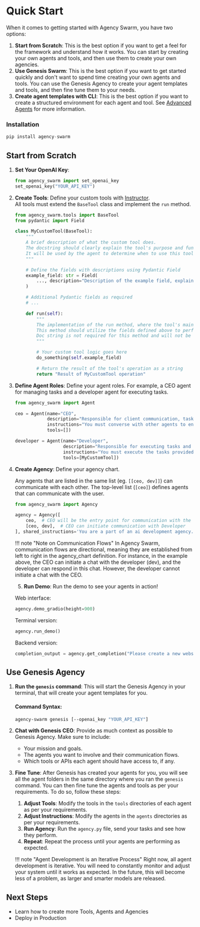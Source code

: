 # Quick Start

When it comes to getting started with Agency Swarm, you have two options:

1. **Start from Scratch**: This is the best option if you want to get a feel for the framework and understand how it works. You can start by creating your own agents and tools, and then use them to create your own agencies.
2. **Use Genesis Swarm**: This is the best option if you want to get started quickly and don't want to spend time creating your own agents and tools. You can use the Genesis Agency to create your agent templates and tools, and then fine tune them to your needs.
3. **Create agent templates with CLI**: This is the best option if you want to create a structured environment for each agent and tool. See [Advanced Agents](advanced-usage/agents.md) for more information.

### Installation

```python
pip install agency-swarm
```

## Start from Scratch

1. **Set Your OpenAI Key**:

    ```python
    from agency_swarm import set_openai_key
    set_openai_key("YOUR_API_KEY")
    ```
   
2. **Create Tools**: Define your custom tools with [Instructor](https://github.com/jxnl/instructor).  
All tools must extend the `BaseTool` class and implement the `run` method. 
    ```python
    from agency_swarm.tools import BaseTool
    from pydantic import Field
    
    class MyCustomTool(BaseTool):
        """
        A brief description of what the custom tool does. 
        The docstring should clearly explain the tool's purpose and functionality.
        It will be used by the agent to determine when to use this tool.
        """
    
        # Define the fields with descriptions using Pydantic Field
        example_field: str = Field(
            ..., description="Description of the example field, explaining its purpose and usage for the Agent."
        )
    
        # Additional Pydantic fields as required
        # ...
    
        def run(self):
            """
            The implementation of the run method, where the tool's main functionality is executed.
            This method should utilize the fields defined above to perform the task.
            Doc string is not required for this method and will not be used by your agent.
            """
    
            # Your custom tool logic goes here
            do_something(self.example_field)
    
            # Return the result of the tool's operation as a string
            return "Result of MyCustomTool operation"
    ```


3. **Define Agent Roles**: Define your agent roles. For example, a CEO agent for managing tasks and a developer agent for executing tasks.

    ```python
    from agency_swarm import Agent
    
    ceo = Agent(name="CEO",
                description="Responsible for client communication, task planning and management.",
                instructions="You must converse with other agents to ensure complete task execution.", # can be a file like ./instructions.md
                tools=[])

    developer = Agent(name="Developer",
                      description="Responsible for executing tasks and providing feedback.",
                      instructions="You must execute the tasks provided by the CEO and provide feedback.", # can be a file like ./instructions.md
                      tools=[MyCustomTool])
    ```

4. **Create Agency**: Define your agency chart. 

    Any agents that are listed in the same list (eg. `[[ceo, dev]]`) can communicate with each other. The top-level list (`[ceo]`) defines agents that can communicate with the user.

    ```python
    from agency_swarm import Agency
    
    agency = Agency([
        ceo,  # CEO will be the entry point for communication with the user
        [ceo, dev],  # CEO can initiate communication with Developer
    ], shared_instructions='You are a part of an ai development agency.\n\n') # shared instructions for all agents
    ```
    
    !!! note "Note on Communication Flows"
         In Agency Swarm, communication flows are directional, meaning they are established from left to right in the agency_chart definition. For instance, in the example above, the CEO can initiate a chat with the developer (dev), and the developer can respond in this chat. However, the developer cannot initiate a chat with the CEO.

   5. **Run Demo**: 
   Run the demo to see your agents in action!
    
    Web interface:

    ```python
    agency.demo_gradio(height=900)
    ```
    
    Terminal version:
    
    ```python
    agency.run_demo()
    ```
    
    Backend version:
    
    ```python
    completion_output = agency.get_completion("Please create a new website for our client.", yield_messages=False)
    ```

## Use Genesis Agency

1. **Run the `genesis` command**: This will start the Genesis Agency in your terminal, that will create your agent templates for you.

    #### **Command Syntax:**

    ```bash
    agency-swarm genesis [--openai_key "YOUR_API_KEY"]
    ```

2. **Chat with Genesis CEO**: Provide as much context as possible to Genesis Agency. Make sure to include:
    - Your mission and goals.
    - The agents you want to involve and their communication flows.
    - Which tools or APIs each agent should have access to, if any.

3. **Fine Tune**: After Genesis has created your agents for you, you will see all the agent folders in the same directory where you ran the `genesis` command. You can then fine tune the agents and tools as per your requirements. To do so, follow these steps:  


      1. **Adjust Tools**: Modify the tools in the `tools` directories of each agent as per your requirements.
      2. **Adjust Instructions**: Modify the agents in the `agents` directories as per your requirements.
      3. **Run Agency**: Run the `agency.py` file, send your tasks and see how they perform.
      4. **Repeat**: Repeat the process until your agents are performing as expected.

    !!! note "Agent Development is an Iterative Process"
        Right now, all agent development is iterative. You will need to constantly monitor and adjust your system until it works as expected. In the future, this will become less of a problem, as larger and smarter models are released.

## Next Steps

- Learn how to create more Tools, Agents and Agencies
- Deploy in Production


